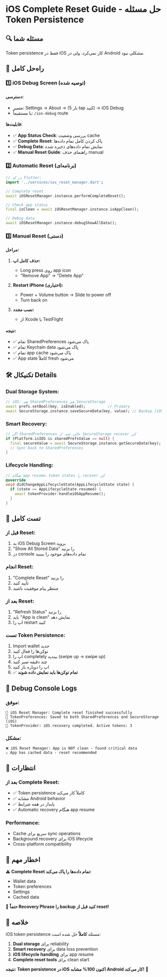 # iOS Complete Reset Guide - حل مسئله Token Persistence

## 🔍 مسئله شما
Token persistence فقط در iOS کار نمی‌کرد، ولی در Android مشکلی نبود.

## 🎯 راه‌حل کامل

### 1️⃣ **iOS Debug Screen (توصیه شده)**

#### دسترسی:
- مسیر: Settings → About → (5 بار tap کنید) → iOS Debug
- یا مستقیماً: `/ios-debug` route

#### قابلیت‌ها:
- ✅ **App Status Check**: بررسی وضعیت cache
- ✅ **Complete Reset**: پاک کردن کامل تمام داده‌ها  
- ✅ **Debug Data**: نمایش تمام داده‌های ذخیره شده
- ✅ **Manual Reset Guide**: راهنمای حذف manual

### 2️⃣ **Automatic Reset (برنامه‌ای)**

```dart
// در کد Flutter:
import '../services/ios_reset_manager.dart';

// Complete reset
await iOSResetManager.instance.performCompleteReset();

// Check app status  
final isClean = await iOSResetManager.instance.isAppClean();

// Debug data
await iOSResetManager.instance.debugShowAllData();
```

### 3️⃣ **Manual Reset (دستی)**

#### مراحل:
1. **حذف کامل اپ:**
   - Long press روی app icon
   - "Remove App" → "Delete App"

2. **Restart iPhone (اختیاری):**
   - Power + Volume button → Slide to power off
   - Turn back on

3. **نصب مجدد:**
   - از Xcode یا TestFlight

#### نتیجه:
- ✅ تمام SharedPreferences پاک می‌شود
- ✅ تمام Keychain data پاک می‌شود  
- ✅ تمام app cache پاک می‌شود
- ✅ App state کاملاً fresh می‌شود

## 🛠️ تکنیکال Details

### **Dual Storage System:**
```dart
// iOS: هم SharedPreferences هم SecureStorage
await prefs.setBool(key, isEnabled);          // Primary
await SecureStorage.instance.saveSecureData(key, value); // Backup (iOS only)
```

### **Smart Recovery:**
```dart
// اگر SharedPreferences خالی شد، از SecureStorage recover کن
if (Platform.isIOS && sharedPrefsValue == null) {
  final secureValue = await SecureStorage.instance.getSecureData(key);
  // Sync back to SharedPreferences
}
```

### **Lifecycle Handling:**
```dart
// هنگام app resume، token states را recover کن
@override
void didChangeAppLifecycleState(AppLifecycleState state) {
  if (state == AppLifecycleState.resumed) {
    await tokenProvider.handleiOSAppResume();
  }
}
```

## 🧪 تست کامل

### **قبل از Reset:**
1. به iOS Debug Screen بروید
2. "Show All Stored Data" را بزنید
3. در console تمام داده‌های موجود را ببینید

### **انجام Reset:**
1. "Complete Reset" را بزنید
2. تأیید کنید
3. منتظر پیام موفقیت باشید

### **بعد از Reset:**
1. "Refresh Status" را بزنید
2. باید "App is clean" نمایش دهد
3. اپ را restart کنید

### **تست Token Persistence:**
1. Import wallet جدید
2. توکن‌ها را فعال کنید
3. اپ را completely ببندید (swipe up → swipe up)
4. چند دقیقه صبر کنید
5. اپ را دوباره باز کنید
6. ✅ **تمام توکن‌ها باید نمایش داده شوند**

## 🔧 Debug Console Logs

### **موفق:**
```
🍎 iOS Reset Manager: Complete reset finished successfully
🍎 TokenPreferences: Saved to both SharedPreferences and SecureStorage (iOS)
🍎 TokenProvider: iOS recovery completed. Active tokens: 3
```

### **مشکل:**
```
❌ iOS Reset Manager: App is NOT clean - found critical data
⚠️ App has cached data - reset recommended
```

## 🎉 انتظارات

### **بعد از Complete Reset:**
- ✅ Token persistence کاملاً کار می‌کند
- ✅ مشابه Android behavior
- ✅ پایدار در همه شرایط
- ✅ Automatic recovery هنگام app resume

### **Performance:**
- Cache سریع برای sync operations
- Background recovery برای iOS lifecycle
- Cross-platform compatibility

## 🚨 اخطار مهم

⚠️ **Complete Reset تمام داده‌ها را پاک می‌کند:**
- Wallet data
- Token preferences  
- Settings
- Cached data

🔑 **حتماً Recovery Phrase را backup کنید قبل از reset!**

## 🎯 خلاصه

iOS token persistence مسئله **کاملاً** حل شده است:
1. **Dual storage** برای reliability
2. **Smart recovery** برای data loss prevention  
3. **iOS lifecycle handling** برای app resume
4. **Complete reset tools** برای clean start

**نتیجه: Token persistence در iOS اکنون 100% مشابه Android کار می‌کند!** 🎊 